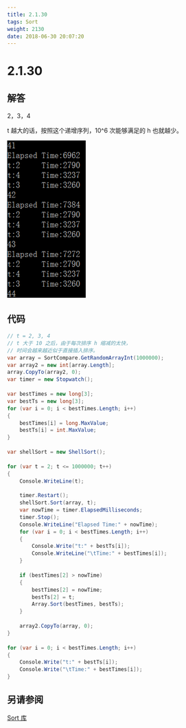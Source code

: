 ```yaml
---
title: 2.1.30
tags: Sort
weight: 2130
date: 2018-06-30 20:07:20
---
```


# 2.1.30


## 解答

2，3，4

t 越大的话，按照这个递增序列，10^6 次能够满足的 h 也就越少。

![](/resources/2-1-30/1.png)

## 代码

```csharp
// t = 2, 3, 4
// t 大于 10 之后，由于每次排序 h 缩减的太快，
// 时间会越来越近似于直接插入排序。
var array = SortCompare.GetRandomArrayInt(1000000);
var array2 = new int[array.Length];
array.CopyTo(array2, 0);
var timer = new Stopwatch();

var bestTimes = new long[3];
var bestTs = new long[3];
for (var i = 0; i < bestTimes.Length; i++)
{
    bestTimes[i] = long.MaxValue;
    bestTs[i] = int.MaxValue;
}

var shellSort = new ShellSort();

for (var t = 2; t <= 1000000; t++)
{
    Console.WriteLine(t);

    timer.Restart();
    shellSort.Sort(array, t);
    var nowTime = timer.ElapsedMilliseconds;
    timer.Stop();
    Console.WriteLine("Elapsed Time:" + nowTime);
    for (var i = 0; i < bestTimes.Length; i++)
    {
        Console.Write("t:" + bestTs[i]);
        Console.WriteLine("\tTime:" + bestTimes[i]);
    }

    if (bestTimes[2] > nowTime)
    {
        bestTimes[2] = nowTime;
        bestTs[2] = t;
        Array.Sort(bestTimes, bestTs);
    }

    array2.CopyTo(array, 0);
}

for (var i = 0; i < bestTimes.Length; i++)
{
    Console.Write("t:" + bestTs[i]);
    Console.Write("\tTime:" + bestTimes[i]);
}
```

## 另请参阅

[Sort 库](https://github.com/ikesnowy/Algorithms-4th-Edition-in-Csharp/tree/master/2%20Sorting/2.1/Sort)
